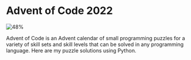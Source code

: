 # Advent of Code 2022
![48%](https://progress-bar.dev/48)

Advent of Code is an Advent calendar of small programming puzzles for a variety of skill sets and skill levels that can be solved in any programming language. Here are my puzzle solutions using Python.